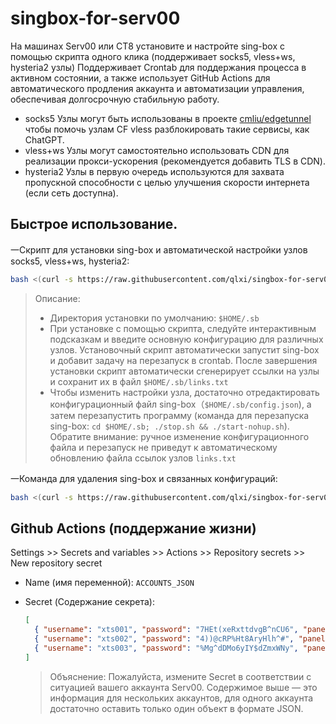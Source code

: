 # singbox-for-serv00

На машинах Serv00 или CT8 установите и настройте sing-box с помощью скрипта одного клика (поддерживает socks5, vless+ws, hysteria2 узлы)
Поддерживает Crontab для поддержания процесса в активном состоянии, а также использует GitHub Actions для автоматического продления аккаунта и автоматизации управления, обеспечивая долгосрочную стабильную работу.

- socks5 Узлы могут быть использованы в проекте [cmliu/edgetunnel](https://github.com/cmliu/edgetunnel) чтобы помочь узлам CF vless разблокировать такие сервисы, как ChatGPT.
- vless+ws Узлы могут самостоятельно использовать CDN для реализации прокси-ускорения (рекомендуется добавить TLS в CDN).
- hysteria2 Узлы в первую очередь используются для захвата пропускной способности с целью улучшения скорости интернета (если сеть доступна).


## Быстрое использование.

一Скрипт для установки sing-box и автоматической настройки узлов socks5, vless+ws, hysteria2:

```bash
bash <(curl -s https://raw.githubusercontent.com/qlxi/singbox-for-serv00/main/singbox/singbox_install.sh)
```

> Описание:
>
> - Директория установки по умолчанию: `$HOME/.sb`
> - При установке с помощью скрипта, следуйте интерактивным подсказкам и введите основную конфигурацию для различных узлов. Установочный скрипт автоматически запустит sing-box и добавит задачу на перезапуск в crontab. После завершения установки скрипт автоматически сгенерирует ссылки на узлы и сохранит их в файл `$HOME/.sb/links.txt`
> - Чтобы изменить настройки узла, достаточно отредактировать конфигурационный файл sing-box（`$HOME/.sb/config.json`), а затем перезапустить программу (команда для перезапуска sing-box: `cd $HOME/.sb; ./stop.sh && ./start-nohup.sh`). Обратите внимание: ручное изменение конфигурационного файла и перезапуск не приведут к автоматическому обновлению файла ссылок узлов `links.txt`

一Команда для удаления sing-box и связанных конфигураций:

```bash
bash <(curl -s https://raw.githubusercontent.com/qlxi/singbox-for-serv00/main/singbox/singbox_uninstall.sh)
```

## Github Actions (поддержание жизни)

Settings >> Secrets and variables >> Actions >> Repository secrets >> New repository secret
- Name (имя переменной): `ACCOUNTS_JSON`
- Secret (Содержание секрета):

    ```json
    [
      { "username": "xts001", "password": "7HEt(xeRxttdvgB^nCU6", "panel": "panel4.serv00.com", "ssh": "s4.serv00.com" },
      { "username": "xts002", "password": "4))@cRP%Ht8AryHlh^#", "panel": "panel7.serv00.com", "ssh": "s7.serv00.com" },
      { "username": "xts003", "password": "%Mg^dDMo6yIY$dZmxWNy", "panel": "panel.ct8.pl", "ssh": "s1.ct8.pl" }
    ]
    ```
    
    > Объяснение: Пожалуйста, измените Secret в соответствии с ситуацией вашего аккаунта Serv00. Содержимое выше — это информация для нескольких аккаунтов, для одного аккаунта достаточно оставить только один объект в формате JSON.

